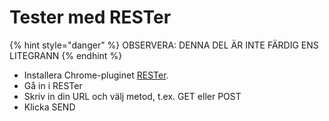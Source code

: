 # Tester med RESTer

{% hint style="danger" %}
OBSERVERA: DENNA DEL ÄR INTE FÄRDIG ENS LITEGRANN
{% endhint %}

* Installera Chrome-pluginet [RESTer](https://chrome.google.com/webstore/detail/rester/eejfoncpjfgmeleakejdcanedmefagga).
* Gå in i RESTer
* Skriv in din URL och välj metod, t.ex. GET eller POST
* Klicka SEND

